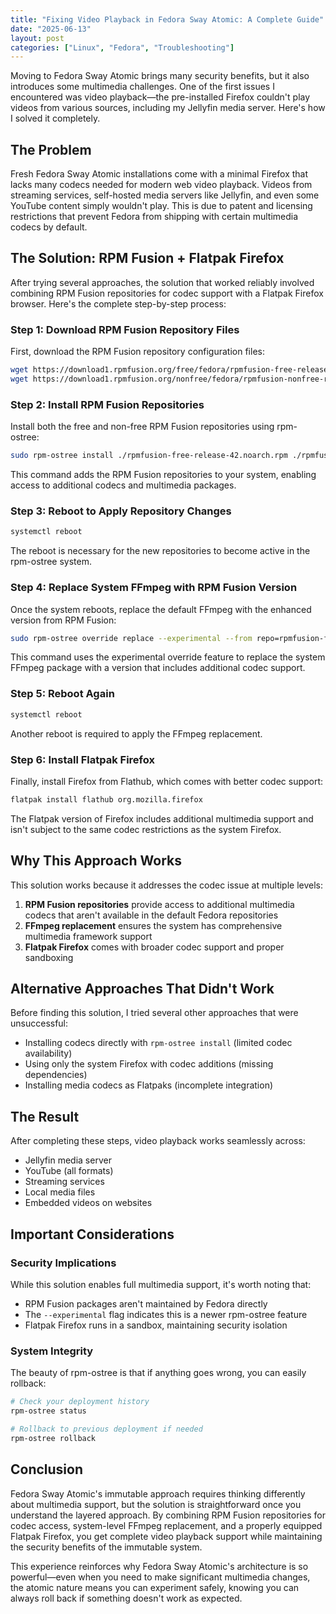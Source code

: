 ```yaml
---
title: "Fixing Video Playback in Fedora Sway Atomic: A Complete Guide"
date: "2025-06-13"
layout: post
categories: ["Linux", "Fedora", "Troubleshooting"]
---
```


Moving to Fedora Sway Atomic brings many security benefits, but it also introduces some multimedia challenges. One of the first issues I encountered was video playback—the pre-installed Firefox couldn't play videos from various sources, including my Jellyfin media server. Here's how I solved it completely.

## The Problem

Fresh Fedora Sway Atomic installations come with a minimal Firefox that lacks many codecs needed for modern web video playback. Videos from streaming services, self-hosted media servers like Jellyfin, and even some YouTube content simply wouldn't play. This is due to patent and licensing restrictions that prevent Fedora from shipping with certain multimedia codecs by default.

## The Solution: RPM Fusion + Flatpak Firefox

After trying several approaches, the solution that worked reliably involved combining RPM Fusion repositories for codec support with a Flatpak Firefox browser. Here's the complete step-by-step process:

### Step 1: Download RPM Fusion Repository Files

First, download the RPM Fusion repository configuration files:

```bash
wget https://download1.rpmfusion.org/free/fedora/rpmfusion-free-release-42.noarch.rpm
wget https://download1.rpmfusion.org/nonfree/fedora/rpmfusion-nonfree-release-42.noarch.rpm
```

### Step 2: Install RPM Fusion Repositories

Install both the free and non-free RPM Fusion repositories using rpm-ostree:

```bash
sudo rpm-ostree install ./rpmfusion-free-release-42.noarch.rpm ./rpmfusion-nonfree-release-42.noarch.rpm
```

This command adds the RPM Fusion repositories to your system, enabling access to additional codecs and multimedia packages.

### Step 3: Reboot to Apply Repository Changes

```bash
systemctl reboot
```

The reboot is necessary for the new repositories to become active in the rpm-ostree system.

### Step 4: Replace System FFmpeg with RPM Fusion Version

Once the system reboots, replace the default FFmpeg with the enhanced version from RPM Fusion:

```bash
sudo rpm-ostree override replace --experimental --from repo=rpmfusion-free-updates ffmpeg
```

This command uses the experimental override feature to replace the system FFmpeg package with a version that includes additional codec support.

### Step 5: Reboot Again

```bash
systemctl reboot
```

Another reboot is required to apply the FFmpeg replacement.

### Step 6: Install Flatpak Firefox

Finally, install Firefox from Flathub, which comes with better codec support:

```bash
flatpak install flathub org.mozilla.firefox
```

The Flatpak version of Firefox includes additional multimedia support and isn't subject to the same codec restrictions as the system Firefox.

## Why This Approach Works

This solution works because it addresses the codec issue at multiple levels:

1. **RPM Fusion repositories** provide access to additional multimedia codecs that aren't available in the default Fedora repositories
2. **FFmpeg replacement** ensures the system has comprehensive multimedia framework support
3. **Flatpak Firefox** comes with broader codec support and proper sandboxing

## Alternative Approaches That Didn't Work

Before finding this solution, I tried several other approaches that were unsuccessful:

- Installing codecs directly with `rpm-ostree install` (limited codec availability)
- Using only the system Firefox with codec additions (missing dependencies)
- Installing media codecs as Flatpaks (incomplete integration)

## The Result

After completing these steps, video playback works seamlessly across:
- Jellyfin media server
- YouTube (all formats)
- Streaming services
- Local media files
- Embedded videos on websites

## Important Considerations

### Security Implications

While this solution enables full multimedia support, it's worth noting that:
- RPM Fusion packages aren't maintained by Fedora directly
- The `--experimental` flag indicates this is a newer rpm-ostree feature
- Flatpak Firefox runs in a sandbox, maintaining security isolation

### System Integrity

The beauty of rpm-ostree is that if anything goes wrong, you can easily rollback:

```bash
# Check your deployment history
rpm-ostree status

# Rollback to previous deployment if needed
rpm-ostree rollback
```

## Conclusion

Fedora Sway Atomic's immutable approach requires thinking differently about multimedia support, but the solution is straightforward once you understand the layered approach. By combining RPM Fusion repositories for codec access, system-level FFmpeg replacement, and a properly equipped Flatpak Firefox, you get complete video playback support while maintaining the security benefits of the immutable system.

This experience reinforces why Fedora Sway Atomic's architecture is so powerful—even when you need to make significant multimedia changes, the atomic nature means you can experiment safely, knowing you can always roll back if something doesn't work as expected.
